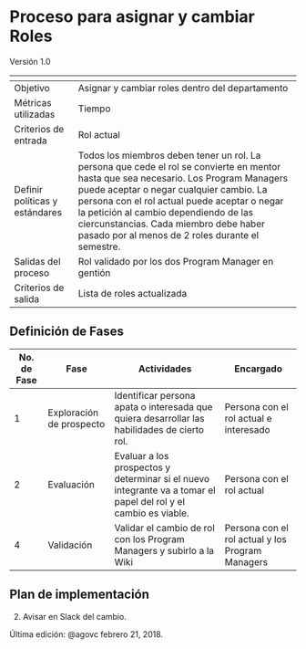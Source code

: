 # Proceso para asignar y cambiar Roles
Versión 1.0


[]() | []()  
--|--
Objetivo| Asignar y cambiar roles dentro del departamento
Métricas utilizadas | Tiempo
Criterios de entrada | Rol actual
Definir políticas y estándares | Todos los miembros deben tener un rol. La persona que cede el rol se convierte en mentor hasta que sea necesario. Los Program Managers puede aceptar o negar cualquier cambio. La persona con el rol actual puede aceptar o negar la petición al cambio dependiendo de las ciercunstancias. Cada miembro debe haber pasado por al menos de 2 roles durante el semestre.
Salidas del proceso | Rol validado por los dos Program Manager en gentión
Criterios de salida | Lista de roles actualizada

## Definición de Fases
No. de Fase | Fase | Actividades | Encargado
------------|------|-------------|-----------
1 | Exploración de prospecto | Identificar persona apata o interesada que quiera desarrollar las habilidades de cierto rol. | Persona con el rol actual e interesado
2 | Evaluación | Evaluar a los prospectos y determinar si el nuevo integrante va a tomar el papel del rol y el cambio es viable. | Persona con el rol actual
4 | Validación | Validar el cambio de rol con los Program Managers y subirlo a la Wiki| Persona con el rol actual y los Program Managers

## Plan de implementación
2. Avisar en Slack del cambio.



Última edición: @agovc febrero 21, 2018.
